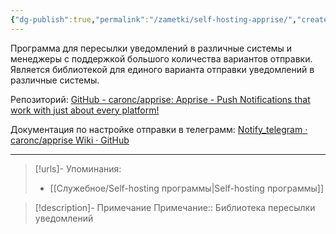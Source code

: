 ```yaml
---
{"dg-publish":true,"permalink":"/zametki/self-hosting-apprise/","created":"2024-08-25 22:28","updated":"2024-10-09T19:54:02+03:00"}
---
```


Программа для пересылки уведомлений в различные системы и менеджеры с поддержкой большого количества вариантов отправки. Является библиотекой для единого варианта отправки уведомлений в различные системы.

Репозиторий: [GitHub - caronc/apprise: Apprise - Push Notifications that work with just about every platform!](https://github.com/caronc/apprise)

Документация по настройке отправки в телеграмм: [Notify\_telegram · caronc/apprise Wiki · GitHub](https://github.com/caronc/apprise/wiki/Notify_telegram)

---
> [!urls]- Упоминания:
> - [[Служебное/Self-hosting программы\|Self-hosting программы]]

> [!description]- Примечание
> Примечание:: Библиотека пересылки уведомлений
